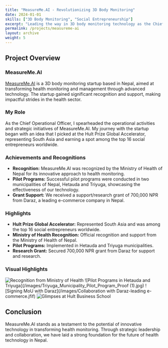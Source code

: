 ```yaml
---
title: "MeasureMe.AI - Revolutionizing 3D Body Monitoring"
date: 2024-01-01
skills: ["3D Body Monitoring", "Social Entrepreneurship"]
excerpt: "Leading the way in 3D body monitoring technology as the Chief Operational Officer at MeasureMe.AI, a pioneering startup from Nepal."
permalink: /projects/measureme-ai
layout: archive
weight: 5
---
```


## Project Overview

### MeasureMe.AI
[MeasureMe.AI](https://measureme.ai/)  is a 3D body monitoring startup based in Nepal, aimed at transforming health monitoring and management through advanced technology. The startup gained significant recognition and support, making impactful strides in the health sector.

### My Role
As the Chief Operational Officer, I spearheaded the operational activities and strategic initiatives of MeasureMe.AI. My journey with the startup began with an idea that I picked at the Hult Prize Global Accelerator, representing South Asia and earning a spot among the top 16 social entrepreneurs worldwide.

### Achievements and Recognitions
- **Recognition:** MeasureMe.AI was recognized by the Ministry of Health of Nepal for its innovative approach to health monitoring.
- **Pilot Programs:** Successful pilot programs were conducted in two municipalities of Nepal, Hetauda and Triyuga, showcasing the effectiveness of our technology.
- **Grant Support:** We received a support/research grant of 700,000 NPR from Daraz, a leading e-commerce company in Nepal.

### Highlights
- **Hult Prize Global Accelerator:** Represented South Asia and was among the top 16 social entrepreneurs worldwide.
- **Ministry of Health Recognition:** Official recognition and support from the Ministry of Health of Nepal.
- **Pilot Programs:** Implemented in Hetauda and Triyuga municipalities.
- **Research Grant:** Secured 700,000 NPR grant from Daraz for support and research.

### Visual Highlights
![Recognition from Ministry of Health](/images/MoHP-Nepal.jpg)
![Pilot Programs in Hetauda and Triyuga](/images/Triyuga_Municipality_Pilot_Program_Proof (1).jpg)
![Signing MoU with Daraz](/images/Collaboration with Daraz-leading e-commerce.jfif)
![Glimpses at Hult Business School](path/to/hult-business-school-image.jpg)

## Conclusion
MeasureMe.AI stands as a testament to the potential of innovative technology in transforming health monitoring. Through strategic leadership and collaboration, we have laid a strong foundation for the future of health technology in Nepal.
